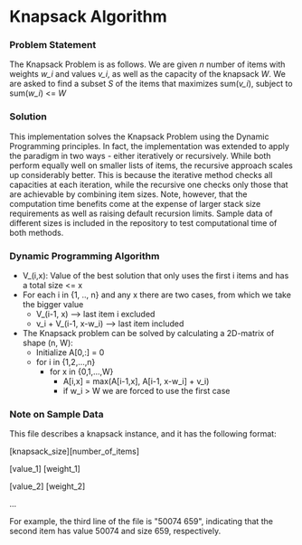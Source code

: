  # Knapsack Algorithm
 
 ### Problem Statement
 
 The Knapsack Problem is as follows. We are given *n* number of items with weights *w_i* and values *v_i*, as well as the capacity of the knapsack *W*. We are asked to find a subset *S* of the items that maximizes sum(*v_i*), subject to sum(*w_i*) <= *W*

 ### Solution
 
 This implementation solves the Knapsack Problem using the Dynamic Programming principles. In fact, the implementation was extended to apply the paradigm in two ways - either iteratively or recursively. While both perform equally well on smaller lists of items, the recursive approach scales up considerably better. This is because the iterative method checks all capacities at each iteration, while the recursive one checks only those that are achievable by combining item sizes. Note, however, that the computation time benefits come at the expense of larger stack size requirements as well as raising default recursion limits. 
 Sample data of different sizes is included in the repository to test computational time of both methods.

 ### Dynamic Programming Algorithm
 
 - V_(i,x): Value of the best solution that only uses the first i items and has a total size <= x
 - For each i in {1, .., n} and any x there are two cases, from which we take the bigger value
	- V_(i-1, x) --> last item i excluded
	- v_i + V_(i-1, x-w_i) --> last item included
 - The Knapsack problem can be solved by calculating a 2D-matrix of shape (n, W):
	- Initialize A[0,:] = 0
	- for i in {1,2,...,n}
		- for x in {0,1,...,W}
			- A[i,x] = max(A[i-1,x], A[i-1, x-w_i] + v_i)
			- if w_i > W we are forced to use the first case
 

 ### Note on Sample Data

 This file describes a knapsack instance, and it has the following format:

[knapsack_size][number_of_items]

[value_1] [weight_1]

[value_2] [weight_2]

...

 For example, the third line of the file is "50074 659", indicating that the second item has value 50074 and size 659, respectively.